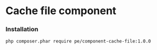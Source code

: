 # Cache file component
### Installation
```sh
php composer.phar require pe/component-cache-file:1.0.0
```